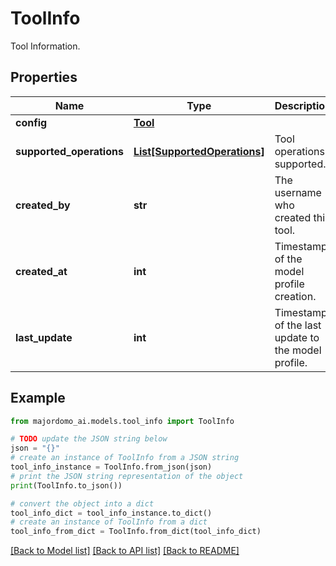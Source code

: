 # ToolInfo

Tool Information.

## Properties

Name | Type | Description | Notes
------------ | ------------- | ------------- | -------------
**config** | [**Tool**](Tool.md) |  | 
**supported_operations** | [**List[SupportedOperations]**](SupportedOperations.md) | Tool operations supported. | [optional] 
**created_by** | **str** | The username who created this tool. | 
**created_at** | **int** | Timestamp of the model profile creation. | 
**last_update** | **int** | Timestamp of the last update to the model profile. | 

## Example

```python
from majordomo_ai.models.tool_info import ToolInfo

# TODO update the JSON string below
json = "{}"
# create an instance of ToolInfo from a JSON string
tool_info_instance = ToolInfo.from_json(json)
# print the JSON string representation of the object
print(ToolInfo.to_json())

# convert the object into a dict
tool_info_dict = tool_info_instance.to_dict()
# create an instance of ToolInfo from a dict
tool_info_from_dict = ToolInfo.from_dict(tool_info_dict)
```
[[Back to Model list]](../README.md#documentation-for-models) [[Back to API list]](../README.md#documentation-for-api-endpoints) [[Back to README]](../README.md)


